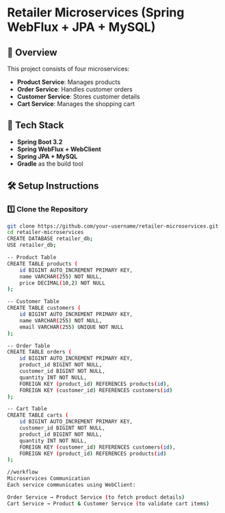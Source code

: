 # Retailer Microservices (Spring WebFlux + JPA + MySQL)

## 📌 Overview
This project consists of four microservices:
- **Product Service**: Manages products
- **Order Service**: Handles customer orders
- **Customer Service**: Stores customer details
- **Cart Service**: Manages the shopping cart

## 🚀 Tech Stack
- **Spring Boot 3.2**
- **Spring WebFlux + WebClient**
- **Spring JPA + MySQL**
- **Gradle** as the build tool

## 🛠 Setup Instructions

### 1️⃣ Clone the Repository
```bash
git clone https://github.com/your-username/retailer-microservices.git
cd retailer-microservices
CREATE DATABASE retailer_db;
USE retailer_db;

-- Product Table
CREATE TABLE products (
    id BIGINT AUTO_INCREMENT PRIMARY KEY,
    name VARCHAR(255) NOT NULL,
    price DECIMAL(10,2) NOT NULL
);

-- Customer Table
CREATE TABLE customers (
    id BIGINT AUTO_INCREMENT PRIMARY KEY,
    name VARCHAR(255) NOT NULL,
    email VARCHAR(255) UNIQUE NOT NULL
);

-- Order Table
CREATE TABLE orders (
    id BIGINT AUTO_INCREMENT PRIMARY KEY,
    product_id BIGINT NOT NULL,
    customer_id BIGINT NOT NULL,
    quantity INT NOT NULL,
    FOREIGN KEY (product_id) REFERENCES products(id),
    FOREIGN KEY (customer_id) REFERENCES customers(id)
);

-- Cart Table
CREATE TABLE carts (
    id BIGINT AUTO_INCREMENT PRIMARY KEY,
    customer_id BIGINT NOT NULL,
    product_id BIGINT NOT NULL,
    quantity INT NOT NULL,
    FOREIGN KEY (customer_id) REFERENCES customers(id),
    FOREIGN KEY (product_id) REFERENCES products(id)
);

//workflow
Microservices Communication
Each service communicates using WebClient:

Order Service → Product Service (to fetch product details)
Cart Service → Product & Customer Service (to validate cart items)